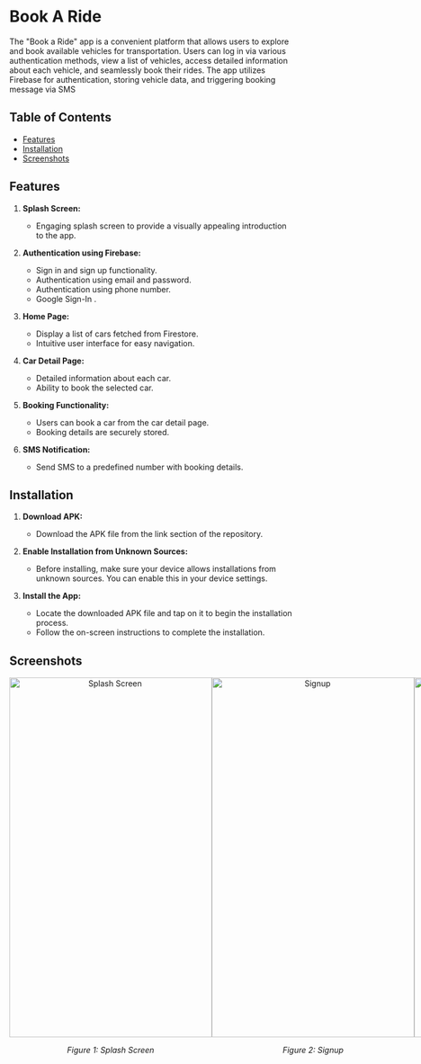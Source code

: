 # Book A Ride

The "Book a Ride" app is a convenient platform that allows users to explore and book available vehicles for transportation. Users can log in via various authentication methods, view a list of vehicles, access detailed information about each vehicle, and seamlessly book their rides. The app utilizes Firebase for authentication, storing vehicle data, and triggering booking message via SMS

## Table of Contents

- [Features](#features)
- [Installation](#installation)
- [Screenshots](#screenshots)


## Features

1. **Splash Screen:**
   - Engaging splash screen to provide a visually appealing introduction to the app.

2. **Authentication using Firebase:**
   - Sign in and sign up functionality.
   - Authentication using email and password.
   - Authentication using phone number.
   - Google Sign-In .

3. **Home Page:**
   - Display a list of cars fetched from Firestore.
   - Intuitive user interface for easy navigation.

4. **Car Detail Page:**
   - Detailed information about each car.
   - Ability to book the selected car.

5. **Booking Functionality:**
   - Users can book a car from the car detail page.
   - Booking details are securely stored.

6. **SMS Notification:**
   - Send SMS to a predefined number with booking details.

## Installation
1. **Download APK:**
   - Download the APK file from the link section of the repository.

2. **Enable Installation from Unknown Sources:**
   - Before installing, make sure your device allows installations from unknown sources. You can enable this in your device settings.

3. **Install the App:**
   - Locate the downloaded APK file and tap on it to begin the installation process.
   - Follow the on-screen instructions to complete the installation.

## Screenshots

<div align="center" style="display: flex; justify-content: space-between; margin-bottom: 20px;">
  <div style="flex: 0 0 48%;">
    <img src="https://github.com/sanishaukhale/book-a-ride/assets/43377357/dad804f1-143f-4ece-bf79-784da728c86b" alt="Splash Screen" height="640" width="360" />
    <p align="center">
      <em>Figure 1: Splash Screen</em>
    </p>
  </div>
  <div style="flex: 0 0 48%;">
    <img src="https://github.com/sanishaukhale/book-a-ride/assets/43377357/da9068de-597d-4934-b4e7-67d433943ff4" alt="Signup" height="640" width="360" />
    <p align="center">
      <em>Figure 2: Signup</em>
    </p>
  </div>
  <div style="flex: 0 0 48%;">
    <img src="https://github.com/sanishaukhale/book-a-ride/assets/43377357/eef3fd64-d1c4-40c1-95b6-f5b9b44cce44" alt="Login with phone" height="640" width="360" />
    <p align="center">
      <em>Figure 3: Login with phone</em>
    </p>
  </div>
  <div style="flex: 0 0 48%;">
    <img src="https://github.com/sanishaukhale/book-a-ride/assets/43377357/e6b96eb0-140d-449f-981b-6cb2c4a148af" alt="Login With email,Google Signin" height="640" width="360" />
    <p align="center">
      <em>Figure 4: Login With email,Google Signin</em>
    </p>
  </div>
</div>






